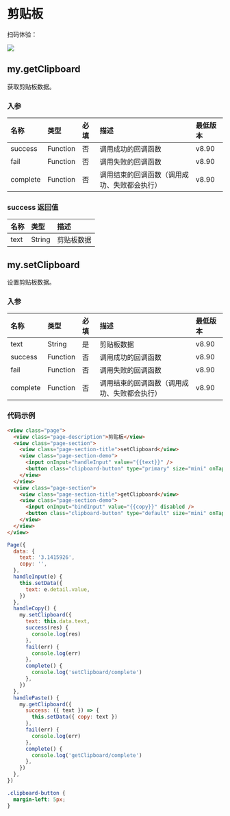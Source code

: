 # 剪贴板

扫码体验：

![](https://cache.amap.com/ecology/tool/miniapp/1563534324505.png)

## my.getClipboard
获取剪贴板数据。

### 入参
| 名称 | 类型 | 必填 | 描述 | 最低版本 |
| :--- | :--- | :--- | :--- | :--- |
| success | Function | 否 | 调用成功的回调函数 | v8.90 |
| fail | Function | 否 | 调用失败的回调函数 | v8.90 |
| complete | Function | 否 | 调用结束的回调函数（调用成功、失败都会执行） | v8.90 |

### success 返回值
| 名称 | 类型 | 描述 |
| :--- | :--- | :--- |
| text | String | 剪贴板数据 |

## my.setClipboard
设置剪贴板数据。

### 入参
| 名称 | 类型 | 必填 | 描述 | 最低版本 |
| :--- | :--- | :--- | :--- | :--- |
| text | String | 是 | 剪贴板数据 | v8.90 |
| success | Function | 否 | 调用成功的回调函数 | v8.90 |
| fail | Function | 否 | 调用失败的回调函数 | v8.90 |
| complete | Function | 否 | 调用结束的回调函数（调用成功、失败都会执行） | v8.90 |

### 代码示例

```html
<view class="page">
  <view class="page-description">剪贴板</view>
  <view class="page-section">
    <view class="page-section-title">setClipboard</view>
    <view class="page-section-demo">
      <input onInput="handleInput" value="{{text}}" />
      <button class="clipboard-button" type="primary" size="mini" onTap="handleCopy">复制</button>
    </view>
  </view>
  <view class="page-section">
    <view class="page-section-title">getClipboard</view>
    <view class="page-section-demo">
      <input onInput="bindInput" value="{{copy}}" disabled />
      <button class="clipboard-button" type="default" size="mini" onTap="handlePaste">粘贴</button>
    </view>
  </view>
</view>
```

```Javascript
Page({
  data: {
    text: '3.1415926',
    copy: '',
  },
  handleInput(e) {
    this.setData({
      text: e.detail.value,
    })
  },
  handleCopy() {
    my.setClipboard({
      text: this.data.text,
      success(res) {
        console.log(res)
      },
      fail(err) {
        console.log(err)
      },
      complete() {
        console.log('setClipboard/complete')
      },
    })
  },
  handlePaste() {
    my.getClipboard({
      success: ({ text }) => {
        this.setData({ copy: text })
      },
      fail(err) {
        console.log(err)
      },
      complete() {
        console.log('getClipboard/complete')
      },
    })
  },
})
```
```css
.clipboard-button {
  margin-left: 5px;
}
```
